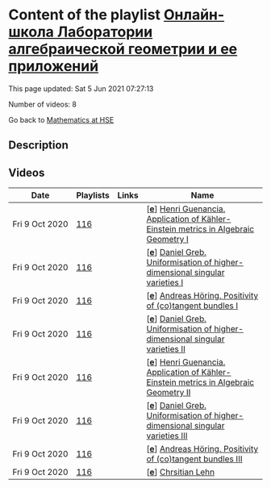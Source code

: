 # Content of the playlist [Онлайн-школа Лаборатории алгебраической геометрии и ее приложений](https://youtube.com/playlist?list=PLq3E5oubNNoC-FTQXq9LC1hZRFVs8qdy2)

This page updated: Sat 5 Jun 2021 07:27:13

Number of videos: 8

Go back to [Mathematics at HSE](./README.md)

## Description



## Videos

|Date|Playlists|Links|Name|
|---|---|---|---|
| Fri&nbsp;9&nbsp;Oct&nbsp;2020 | [116](./playlists/116.md "Онлайн-школа Лаборатории алгебраической геометрии и ее приложений") |  | [[**e**](https://studio.youtube.com/video/qnYU46tibOQ/edit)] [Henri Guenancia. Application of Kähler-Einstein metrics in Algebraic Geometry I](https://youtube.com/watch?v=qnYU46tibOQ&list=PLq3E5oubNNoC-FTQXq9LC1hZRFVs8qdy2 "") |
| Fri&nbsp;9&nbsp;Oct&nbsp;2020 | [116](./playlists/116.md "Онлайн-школа Лаборатории алгебраической геометрии и ее приложений") |  | [[**e**](https://studio.youtube.com/video/hiiQIgMJHdM/edit)] [Daniel Greb. Uniformisation of higher-dimensional singular varieties I](https://youtube.com/watch?v=hiiQIgMJHdM&list=PLq3E5oubNNoC-FTQXq9LC1hZRFVs8qdy2 "") |
| Fri&nbsp;9&nbsp;Oct&nbsp;2020 | [116](./playlists/116.md "Онлайн-школа Лаборатории алгебраической геометрии и ее приложений") |  | [[**e**](https://studio.youtube.com/video/lndO7azo9ds/edit)] [Andreas Höring. Positivity of (co)tangent bundles I](https://youtube.com/watch?v=lndO7azo9ds&list=PLq3E5oubNNoC-FTQXq9LC1hZRFVs8qdy2 "") |
| Fri&nbsp;9&nbsp;Oct&nbsp;2020 | [116](./playlists/116.md "Онлайн-школа Лаборатории алгебраической геометрии и ее приложений") |  | [[**e**](https://studio.youtube.com/video/QwDDC_EzCvc/edit)] [Daniel Greb. Uniformisation of higher-dimensional singular varieties II](https://youtube.com/watch?v=QwDDC_EzCvc&list=PLq3E5oubNNoC-FTQXq9LC1hZRFVs8qdy2 "") |
| Fri&nbsp;9&nbsp;Oct&nbsp;2020 | [116](./playlists/116.md "Онлайн-школа Лаборатории алгебраической геометрии и ее приложений") |  | [[**e**](https://studio.youtube.com/video/DKL3gTBKyyY/edit)] [Henri Guenancia. Application of Kähler-Einstein metrics in Algebraic Geometry II](https://youtube.com/watch?v=DKL3gTBKyyY&list=PLq3E5oubNNoC-FTQXq9LC1hZRFVs8qdy2 "") |
| Fri&nbsp;9&nbsp;Oct&nbsp;2020 | [116](./playlists/116.md "Онлайн-школа Лаборатории алгебраической геометрии и ее приложений") |  | [[**e**](https://studio.youtube.com/video/S_fuqH_euOA/edit)] [Daniel Greb. Uniformisation of higher-dimensional singular varieties III](https://youtube.com/watch?v=S_fuqH_euOA&list=PLq3E5oubNNoC-FTQXq9LC1hZRFVs8qdy2 "") |
| Fri&nbsp;9&nbsp;Oct&nbsp;2020 | [116](./playlists/116.md "Онлайн-школа Лаборатории алгебраической геометрии и ее приложений") |  | [[**e**](https://studio.youtube.com/video/G_Ka0oG6pKg/edit)] [Andreas Höring. Positivity of (co)tangent bundles III](https://youtube.com/watch?v=G_Ka0oG6pKg&list=PLq3E5oubNNoC-FTQXq9LC1hZRFVs8qdy2 "") |
| Fri&nbsp;9&nbsp;Oct&nbsp;2020 | [116](./playlists/116.md "Онлайн-школа Лаборатории алгебраической геометрии и ее приложений") |  | [[**e**](https://studio.youtube.com/video/jxWP6vwawk0/edit)] [Chrsitian Lehn](https://youtube.com/watch?v=jxWP6vwawk0&list=PLq3E5oubNNoC-FTQXq9LC1hZRFVs8qdy2 "") |

